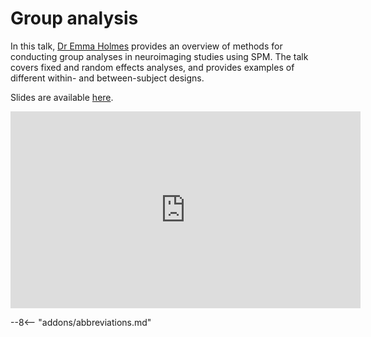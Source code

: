 # Group analysis

In this talk, [Dr Emma Holmes](https://emmaholmes.co.uk) provides an overview of methods for conducting group analyses in neuroimaging studies using SPM. The talk covers fixed and random effects analyses, and provides examples of different within- and between-subject designs.

Slides are available [here](https://www.fil.ion.ucl.ac.uk/spm/course/slides23-oct/04_Group_Analysis.pptx).

<iframe width="560" height="315" src="https://www.youtube.com/embed/1MrRnjrOfLM?si=bcQc7JB4l6gfEueh" title="YouTube video player" frameborder="0" allow="accelerometer; autoplay; clipboard-write; encrypted-media; gyroscope; picture-in-picture; web-share" allowfullscreen></iframe>

--8<-- "addons/abbreviations.md"